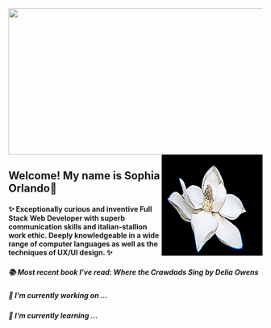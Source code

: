 <img align="center" width="900" height="290" src="/assets/digitalworld.gif">

<!-- ![profile pict](/assets/movingprof.gif)  -->
<img align="right" width="200" height="200" src="/assets/flower.gif">

## Welcome! My name is Sophia Orlando👋

#### ✨ Exceptionally curious and inventive Full Stack Web Developer with superb communication skills and italian-stallion work ethic. Deeply knowledgeable in a wide range of computer languages as well as the techniques of UX/UI design. ✨ <br />

##### 📚 Most recent book I've read: Where the Crawdads Sing by Delia Owens

##### 🔭 I’m currently working on ...
##### 🌱 I’m currently learning ...

<!-- this is a green color block>
- ![#c5f015](https://via.placeholder.com/15/c5f015/000000?text=+) 
<!--
**sophiaorlando/sophiaorlando** is a ✨ _special_ ✨ repository because its `README.md` (this file) appears on your GitHub profile.

Here are some ideas to get you started:

- 🔭 I’m currently working on ...
- 🌱 I’m currently learning ...
- 👯 I’m looking to collaborate on ...
- 🤔 I’m looking for help with ...
- 💬 Ask me about ...
- 📫 How to reach me: ...
- 😄 Pronouns: ...
- ⚡ Fun fact: ...
-->
